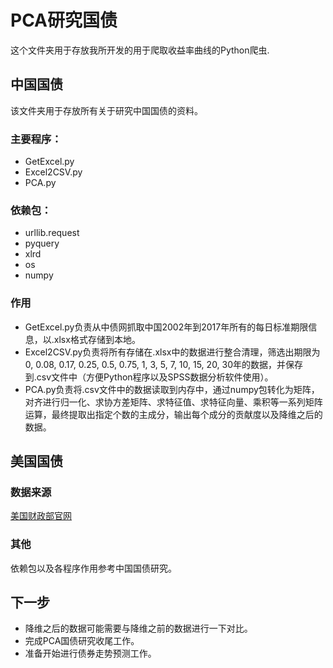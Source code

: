 # PCA研究国债

这个文件夹用于存放我所开发的用于爬取收益率曲线的Python爬虫.

## 中国国债

该文件夹用于存放所有关于研究中国国债的资料。

### 主要程序：

* GetExcel.py
* Excel2CSV.py
* PCA.py

### 依赖包：

* urllib.request
* pyquery
* xlrd
* os
* numpy

### 作用

* GetExcel.py负责从中债网抓取中国2002年到2017年所有的每日标准期限信息，以.xlsx格式存储到本地。
* Excel2CSV.py负责将所有存储在.xlsx中的数据进行整合清理，筛选出期限为0, 0.08, 0.17, 0.25, 0.5, 0.75, 1, 3, 5, 7, 10, 15, 20, 30年的数据，并保存到.csv文件中（方便Python程序以及SPSS数据分析软件使用）。
* PCA.py负责将.csv文件中的数据读取到内存中，通过numpy包转化为矩阵，对齐进行归一化、求协方差矩阵、求特征值、求特征向量、乘积等一系列矩阵运算，最终提取出指定个数的主成分，输出每个成分的贡献度以及降维之后的数据。

## 美国国债

### 数据来源

[美国财政部官网](https://www.treasury.gov/resource-center/data-chart-center/interest-rates/Pages/TextView.aspx?data=yieldYear&year=2015)

### 其他

依赖包以及各程序作用参考中国国债研究。

## 下一步

* 降维之后的数据可能需要与降维之前的数据进行一下对比。
* 完成PCA国债研究收尾工作。
* 准备开始进行债券走势预测工作。